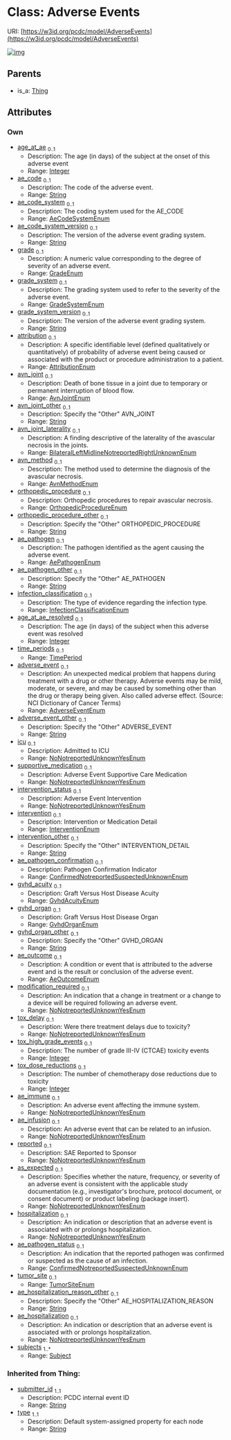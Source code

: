 
# Class: Adverse Events




URI: [https://w3id.org/pcdc/model/AdverseEvents](https://w3id.org/pcdc/model/AdverseEvents)


[![img](https://yuml.me/diagram/nofunky;dir:TB/class/[TimePeriod],[Thing],[Subject],[Subject]<subjects%201..*-++[AdverseEvents&#124;age_at_ae:integer%20%3F;ae_code:string%20%3F;ae_code_system:AeCodeSystemEnum%20%3F;ae_code_system_version:string%20%3F;grade:GradeEnum%20%3F;grade_system:GradeSystemEnum%20%3F;grade_system_version:string%20%3F;attribution:AttributionEnum%20%3F;avn_joint:AvnJointEnum%20%3F;avn_joint_other:string%20%3F;avn_joint_laterality:BilateralLeftMidlineNotreportedRightUnknownEnum%20%3F;avn_method:AvnMethodEnum%20%3F;orthopedic_procedure:OrthopedicProcedureEnum%20%3F;orthopedic_procedure_other:string%20%3F;ae_pathogen:AePathogenEnum%20%3F;ae_pathogen_other:string%20%3F;infection_classification:InfectionClassificationEnum%20%3F;age_at_ae_resolved:integer%20%3F;adverse_event:AdverseEventEnum%20%3F;adverse_event_other:string%20%3F;icu:NoNotreportedUnknownYesEnum%20%3F;supportive_medication:NoNotreportedUnknownYesEnum%20%3F;intervention_status:NoNotreportedUnknownYesEnum%20%3F;intervention:InterventionEnum%20%3F;intervention_other:string%20%3F;ae_pathogen_confirmation:ConfirmedNotreportedSuspectedUnknownEnum%20%3F;gvhd_acuity:GvhdAcuityEnum%20%3F;gvhd_organ:GvhdOrganEnum%20%3F;gvhd_organ_other:string%20%3F;ae_outcome:AeOutcomeEnum%20%3F;modification_required:NoNotreportedUnknownYesEnum%20%3F;tox_delay:NoNotreportedUnknownYesEnum%20%3F;tox_high_grade_events:integer%20%3F;tox_dose_reductions:integer%20%3F;ae_immune:NoNotreportedUnknownYesEnum%20%3F;ae_infusion:NoNotreportedUnknownYesEnum%20%3F;reported:NoNotreportedUnknownYesEnum%20%3F;as_expected:NoNotreportedUnknownYesEnum%20%3F;hospitalization:NoNotreportedUnknownYesEnum%20%3F;ae_pathogen_status:ConfirmedNotreportedSuspectedUnknownEnum%20%3F;tumor_site:TumorSiteEnum%20%3F;ae_hospitalization_reason_other:string%20%3F;ae_hospitalization:NoNotreportedUnknownYesEnum%20%3F;submitter_id(i):string;type(i):string],[TimePeriod]<time_periods%200..1-++[AdverseEvents],[Thing]^-[AdverseEvents])](https://yuml.me/diagram/nofunky;dir:TB/class/[TimePeriod],[Thing],[Subject],[Subject]<subjects%201..*-++[AdverseEvents&#124;age_at_ae:integer%20%3F;ae_code:string%20%3F;ae_code_system:AeCodeSystemEnum%20%3F;ae_code_system_version:string%20%3F;grade:GradeEnum%20%3F;grade_system:GradeSystemEnum%20%3F;grade_system_version:string%20%3F;attribution:AttributionEnum%20%3F;avn_joint:AvnJointEnum%20%3F;avn_joint_other:string%20%3F;avn_joint_laterality:BilateralLeftMidlineNotreportedRightUnknownEnum%20%3F;avn_method:AvnMethodEnum%20%3F;orthopedic_procedure:OrthopedicProcedureEnum%20%3F;orthopedic_procedure_other:string%20%3F;ae_pathogen:AePathogenEnum%20%3F;ae_pathogen_other:string%20%3F;infection_classification:InfectionClassificationEnum%20%3F;age_at_ae_resolved:integer%20%3F;adverse_event:AdverseEventEnum%20%3F;adverse_event_other:string%20%3F;icu:NoNotreportedUnknownYesEnum%20%3F;supportive_medication:NoNotreportedUnknownYesEnum%20%3F;intervention_status:NoNotreportedUnknownYesEnum%20%3F;intervention:InterventionEnum%20%3F;intervention_other:string%20%3F;ae_pathogen_confirmation:ConfirmedNotreportedSuspectedUnknownEnum%20%3F;gvhd_acuity:GvhdAcuityEnum%20%3F;gvhd_organ:GvhdOrganEnum%20%3F;gvhd_organ_other:string%20%3F;ae_outcome:AeOutcomeEnum%20%3F;modification_required:NoNotreportedUnknownYesEnum%20%3F;tox_delay:NoNotreportedUnknownYesEnum%20%3F;tox_high_grade_events:integer%20%3F;tox_dose_reductions:integer%20%3F;ae_immune:NoNotreportedUnknownYesEnum%20%3F;ae_infusion:NoNotreportedUnknownYesEnum%20%3F;reported:NoNotreportedUnknownYesEnum%20%3F;as_expected:NoNotreportedUnknownYesEnum%20%3F;hospitalization:NoNotreportedUnknownYesEnum%20%3F;ae_pathogen_status:ConfirmedNotreportedSuspectedUnknownEnum%20%3F;tumor_site:TumorSiteEnum%20%3F;ae_hospitalization_reason_other:string%20%3F;ae_hospitalization:NoNotreportedUnknownYesEnum%20%3F;submitter_id(i):string;type(i):string],[TimePeriod]<time_periods%200..1-++[AdverseEvents],[Thing]^-[AdverseEvents])

## Parents

 *  is_a: [Thing](Thing.md)

## Attributes


### Own

 * [age_at_ae](age_at_ae.md)  <sub>0..1</sub>
     * Description: The age (in days) of the subject at the onset of this adverse event
     * Range: [Integer](types/Integer.md)
 * [ae_code](ae_code.md)  <sub>0..1</sub>
     * Description: The code of the adverse event.
     * Range: [String](types/String.md)
 * [ae_code_system](ae_code_system.md)  <sub>0..1</sub>
     * Description: The coding system used for the AE_CODE
     * Range: [AeCodeSystemEnum](AeCodeSystemEnum.md)
 * [ae_code_system_version](ae_code_system_version.md)  <sub>0..1</sub>
     * Description: The version of the adverse event grading system.
     * Range: [String](types/String.md)
 * [grade](grade.md)  <sub>0..1</sub>
     * Description: A numeric value corresponding to the degree of severity of an adverse event.
     * Range: [GradeEnum](GradeEnum.md)
 * [grade_system](grade_system.md)  <sub>0..1</sub>
     * Description: The grading system used to refer to the severity of the adverse event.
     * Range: [GradeSystemEnum](GradeSystemEnum.md)
 * [grade_system_version](grade_system_version.md)  <sub>0..1</sub>
     * Description: The version of the adverse event grading system.
     * Range: [String](types/String.md)
 * [attribution](attribution.md)  <sub>0..1</sub>
     * Description: A specific identifiable level (defined qualitatively or quantitatively) of probability of adverse event being caused or associated with the product or procedure administration to a patient.
     * Range: [AttributionEnum](AttributionEnum.md)
 * [avn_joint](avn_joint.md)  <sub>0..1</sub>
     * Description: Death of bone tissue in a joint due to temporary or permanent interruption of blood flow.
     * Range: [AvnJointEnum](AvnJointEnum.md)
 * [avn_joint_other](avn_joint_other.md)  <sub>0..1</sub>
     * Description: Specify the "Other" AVN_JOINT
     * Range: [String](types/String.md)
 * [avn_joint_laterality](avn_joint_laterality.md)  <sub>0..1</sub>
     * Description: A finding descriptive of the laterality of the avascular necrosis in the joints.
     * Range: [BilateralLeftMidlineNotreportedRightUnknownEnum](BilateralLeftMidlineNotreportedRightUnknownEnum.md)
 * [avn_method](avn_method.md)  <sub>0..1</sub>
     * Description: The method used to determine the diagnosis of the avascular necrosis.
     * Range: [AvnMethodEnum](AvnMethodEnum.md)
 * [orthopedic_procedure](orthopedic_procedure.md)  <sub>0..1</sub>
     * Description: Orthopedic procedures to repair avascular necrosis.
     * Range: [OrthopedicProcedureEnum](OrthopedicProcedureEnum.md)
 * [orthopedic_procedure_other](orthopedic_procedure_other.md)  <sub>0..1</sub>
     * Description: Specify the "Other" ORTHOPEDIC_PROCEDURE
     * Range: [String](types/String.md)
 * [ae_pathogen](ae_pathogen.md)  <sub>0..1</sub>
     * Description: The pathogen identified as the agent causing the adverse event.
     * Range: [AePathogenEnum](AePathogenEnum.md)
 * [ae_pathogen_other](ae_pathogen_other.md)  <sub>0..1</sub>
     * Description: Specify the "Other" AE_PATHOGEN
     * Range: [String](types/String.md)
 * [infection_classification](infection_classification.md)  <sub>0..1</sub>
     * Description: The type of evidence regarding the infection type.
     * Range: [InfectionClassificationEnum](InfectionClassificationEnum.md)
 * [age_at_ae_resolved](age_at_ae_resolved.md)  <sub>0..1</sub>
     * Description: The age (in days) of the subject when this adverse event was resolved
     * Range: [Integer](types/Integer.md)
 * [time_periods](time_periods.md)  <sub>0..1</sub>
     * Range: [TimePeriod](TimePeriod.md)
 * [adverse_event](adverse_event.md)  <sub>0..1</sub>
     * Description: An unexpected medical problem that happens during treatment with a drug or other therapy. Adverse events may be mild, moderate, or severe, and may be caused by something other than the drug or therapy being given. Also called adverse effect. (Source: NCI Dictionary of Cancer Terms)
     * Range: [AdverseEventEnum](AdverseEventEnum.md)
 * [adverse_event_other](adverse_event_other.md)  <sub>0..1</sub>
     * Description: Specify the "Other" ADVERSE_EVENT
     * Range: [String](types/String.md)
 * [icu](icu.md)  <sub>0..1</sub>
     * Description: Admitted to ICU
     * Range: [NoNotreportedUnknownYesEnum](NoNotreportedUnknownYesEnum.md)
 * [supportive_medication](supportive_medication.md)  <sub>0..1</sub>
     * Description: Adverse Event Supportive Care Medication
     * Range: [NoNotreportedUnknownYesEnum](NoNotreportedUnknownYesEnum.md)
 * [intervention_status](intervention_status.md)  <sub>0..1</sub>
     * Description: Adverse Event Intervention
     * Range: [NoNotreportedUnknownYesEnum](NoNotreportedUnknownYesEnum.md)
 * [intervention](intervention.md)  <sub>0..1</sub>
     * Description: Intervention or Medication Detail
     * Range: [InterventionEnum](InterventionEnum.md)
 * [intervention_other](intervention_other.md)  <sub>0..1</sub>
     * Description: Specify the "Other" INTERVENTION_DETAIL
     * Range: [String](types/String.md)
 * [ae_pathogen_confirmation](ae_pathogen_confirmation.md)  <sub>0..1</sub>
     * Description: Pathogen Confirmation Indicator
     * Range: [ConfirmedNotreportedSuspectedUnknownEnum](ConfirmedNotreportedSuspectedUnknownEnum.md)
 * [gvhd_acuity](gvhd_acuity.md)  <sub>0..1</sub>
     * Description: Graft Versus Host Disease Acuity
     * Range: [GvhdAcuityEnum](GvhdAcuityEnum.md)
 * [gvhd_organ](gvhd_organ.md)  <sub>0..1</sub>
     * Description: Graft Versus Host Disease Organ
     * Range: [GvhdOrganEnum](GvhdOrganEnum.md)
 * [gvhd_organ_other](gvhd_organ_other.md)  <sub>0..1</sub>
     * Description: Specify the "Other" GVHD_ORGAN
     * Range: [String](types/String.md)
 * [ae_outcome](ae_outcome.md)  <sub>0..1</sub>
     * Description: A condition or event that is attributed to the adverse event and is the result or conclusion of the adverse event.
     * Range: [AeOutcomeEnum](AeOutcomeEnum.md)
 * [modification_required](modification_required.md)  <sub>0..1</sub>
     * Description: An indication that a change in treatment or a change to a device will be required following an adverse event.
     * Range: [NoNotreportedUnknownYesEnum](NoNotreportedUnknownYesEnum.md)
 * [tox_delay](tox_delay.md)  <sub>0..1</sub>
     * Description: Were there treatment delays due to toxicity?
     * Range: [NoNotreportedUnknownYesEnum](NoNotreportedUnknownYesEnum.md)
 * [tox_high_grade_events](tox_high_grade_events.md)  <sub>0..1</sub>
     * Description: The number of grade III-IV (CTCAE) toxicity events
     * Range: [Integer](types/Integer.md)
 * [tox_dose_reductions](tox_dose_reductions.md)  <sub>0..1</sub>
     * Description: The number of chemotherapy dose reductions due to toxicity
     * Range: [Integer](types/Integer.md)
 * [ae_immune](ae_immune.md)  <sub>0..1</sub>
     * Description: An adverse event affecting the immune system.
     * Range: [NoNotreportedUnknownYesEnum](NoNotreportedUnknownYesEnum.md)
 * [ae_infusion](ae_infusion.md)  <sub>0..1</sub>
     * Description: An adverse event that can be related to an infusion.
     * Range: [NoNotreportedUnknownYesEnum](NoNotreportedUnknownYesEnum.md)
 * [reported](reported.md)  <sub>0..1</sub>
     * Description: SAE Reported to Sponsor
     * Range: [NoNotreportedUnknownYesEnum](NoNotreportedUnknownYesEnum.md)
 * [as_expected](as_expected.md)  <sub>0..1</sub>
     * Description: Specifies whether the nature, frequency, or severity of an adverse event is consistent with the applicable study documentation (e.g., investigator's brochure, protocol document, or consent document) or product labeling (package insert).
     * Range: [NoNotreportedUnknownYesEnum](NoNotreportedUnknownYesEnum.md)
 * [hospitalization](hospitalization.md)  <sub>0..1</sub>
     * Description: An indication or description that an adverse event is associated with or prolongs hospitalization.
     * Range: [NoNotreportedUnknownYesEnum](NoNotreportedUnknownYesEnum.md)
 * [ae_pathogen_status](ae_pathogen_status.md)  <sub>0..1</sub>
     * Description: An indication that the reported pathogen was confirmed or suspected as the cause of an infection.
     * Range: [ConfirmedNotreportedSuspectedUnknownEnum](ConfirmedNotreportedSuspectedUnknownEnum.md)
 * [tumor_site](tumor_site.md)  <sub>0..1</sub>
     * Range: [TumorSiteEnum](TumorSiteEnum.md)
 * [ae_hospitalization_reason_other](ae_hospitalization_reason_other.md)  <sub>0..1</sub>
     * Description: Specify the "Other" AE_HOSPITALIZATION_REASON
     * Range: [String](types/String.md)
 * [ae_hospitalization](ae_hospitalization.md)  <sub>0..1</sub>
     * Description: An indication or description that an adverse event is associated with or prolongs hospitalization.
     * Range: [NoNotreportedUnknownYesEnum](NoNotreportedUnknownYesEnum.md)
 * [subjects](subjects.md)  <sub>1..\*</sub>
     * Range: [Subject](Subject.md)

### Inherited from Thing:

 * [submitter_id](submitter_id.md)  <sub>1..1</sub>
     * Description: PCDC internal event ID
     * Range: [String](types/String.md)
 * [type](type.md)  <sub>1..1</sub>
     * Description: Default system-assigned property for each node
     * Range: [String](types/String.md)
